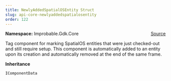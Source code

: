 ```yaml
---
title: NewlyAddedSpatialOSEntity Struct
slug: api-core-newlyaddedspatialosentity
order: 122
---
```


<p><b>Namespace:</b> Improbable.Gdk.Core<span style="float: right"><a href="https://www.github.com/spatialos/gdk-for-unity/blob/0.3.3/workers/unity/Packages/io.improbable.gdk.core/Components/NewlyAddedSpatialOSEntity.cs/#L11">Source</a></span></p>

</p>


<p>Tag component for marking SpatialOS entities that were just checked-out and still require setup. This component is automatically added to an entity upon its creation and automatically removed at the end of the same frame. </p>



</p>
<p><b>Inheritance</b></p>

<code>IComponentData</code>












